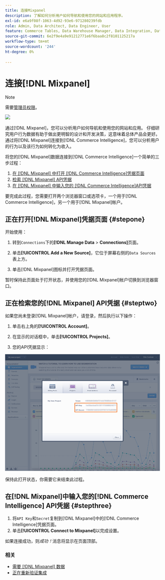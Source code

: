 ```yaml
---
title: 连接Mixpanel
description: 了解如何分析用户如何导航和使用您的网站和应用程序。
exl-id: e6a9f08f-1063-4d92-93e6-971280239fdb
role: Admin, Data Architect, Data Engineer, User
feature: Commerce Tables, Data Warehouse Manager, Data Integration, Data Import/Export
source-git-commit: 6e2f9e4a9e91212771e6f6baa8c2f8101125217a
workflow-type: tm+mt
source-wordcount: '244'
ht-degree: 0%

---
```


# 连接[!DNL Mixpanel]

>[!NOTE]
>
>需要[管理员权限](../../../administrator/user-management/user-management.md)。

![](../../../assets/Mixpanel_logo.png)

通过[!DNL Mixpanel]，您可以分析用户如何导航和使用您的网站和应用。 仔细研究用户行为数据有助于做出更明智的设计和开发决策，这意味着总体产品会更好。 通过将[!DNL Mixpanel]连接到[!DNL Commerce Intelligence]，您可以分析用户的行为以及该行为如何转化为收入。

将您的[!DNL Mixpanel]数据连接到[!DNL Commerce Intelligence]一个简单的三步过程：

1. [在 [!DNL Mixpanel] 中打开 [!DNL Commerce Intelligence]凭据页面](#stepone)
1. [检索 [!DNL Mixpanel] API凭据](#steptwo)
1. [在 [!DNL Mixpanel] 中输入您的 [!DNL Commerce Intelligence]API凭据](#stepthree)

要完成此过程，您需要打开两个浏览器窗口或选项卡，一个用于[!DNL Commerce Intelligence]，另一个用于[!DNL Mixpanel]帐户。

## 正在打开[!DNL Mixpanel]凭据页面 {#stepone}

开始使用：

1. 转到`Connections`下的&#x200B;**[!DNL Manage Data** > **Connections]**&#x200B;页面。

1. 单击&#x200B;**[!UICONTROL Add a New Source]**，它位于屏幕右侧的`Data Sources`表上方。

1. 单击[!DNL Mixpanel]图标并打开凭据页面。

暂时保持此页面处于打开状态，并使用您的[!DNL Mixpanel]帐户切换到浏览器窗口。

## 正在检索您的[!DNL Mixpanel] API凭据 {#steptwo}

如果您尚未登录[!DNL Mixpanel]帐户，请登录，然后执行以下操作：

1. 单击右上角的&#x200B;**[!UICONTROL Account]**。

1. 在显示的对话框中，单击&#x200B;**[!UICONTROL Projects]**。

1. 您的API凭据显示：

![正在检索Mixpanel API凭据](../../../assets/Mixpanel_API_creds.png)

保持此打开状态，你需要它来结束此过程。

## 在[!DNL Mixpanel]中输入您的[!DNL Commerce Intelligence] API凭据 {#stepthree}

1. 将`API Key`和`Secret`复制到[!DNL Mixpanel]中的[!DNL Commerce Intelligence]凭据页面。
1. 单击&#x200B;**[!UICONTROL Connect to Mixpanel]**&#x200B;以完成设置。

如果连接成功，则&#x200B;_成功！_&#x200B;消息将显示在页面顶部。

### 相关

* [需要 [!DNL Mixpanel] 数据](../integrations/mixpanel-data.md)
* [正在重新验证集成](https://experienceleague.adobe.com/docs/commerce-knowledge-base/kb/how-to/mbi-reauthenticating-integrations.html?lang=zh-Hans)

